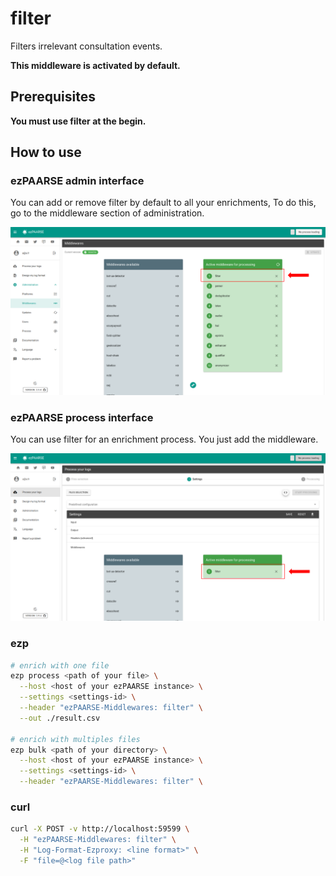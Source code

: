 # filter

Filters irrelevant consultation events.

**This middleware is activated by default.**

## Prerequisites

**You must use filter at the begin.**

## How to use

### ezPAARSE admin interface

You can add or remove filter by default to all your enrichments, To do this, go to the middleware section of administration.

![image](./docs/admin-interface.png)

### ezPAARSE process interface

You can use filter for an enrichment process. You just add the middleware.

![image](./docs/process-interface.png)

### ezp

```bash
# enrich with one file
ezp process <path of your file> \
  --host <host of your ezPAARSE instance> \
  --settings <settings-id> \
  --header "ezPAARSE-Middlewares: filter" \
  --out ./result.csv

# enrich with multiples files
ezp bulk <path of your directory> \
  --host <host of your ezPAARSE instance> \
  --settings <settings-id> \
  --header "ezPAARSE-Middlewares: filter" \

```

### curl

```bash
curl -X POST -v http://localhost:59599 \
  -H "ezPAARSE-Middlewares: filter" \
  -H "Log-Format-Ezproxy: <line format>" \
  -F "file=@<log file path>"

```